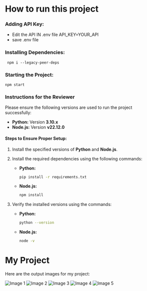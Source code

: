 # How to run this project 


### Adding API Key:

- Edit the API IN .env file API_KEY=YOUR_API
- save .env  file

### Installing Dependencies:

`` npm i --legacy-peer-deps``

### Starting the Project:

``npm start``

### Instructions for the Reviewer

Please ensure the following versions are used to run the project successfully:

- **Python:** Version **3.10.x**  
- **Node.js:** Version **v22.12.0**  

#### Steps to Ensure Proper Setup:
1. Install the specified versions of **Python** and **Node.js**.  
2. Install the required dependencies using the following commands:
   - **Python:**  
     ```bash
     pip install -r requirements.txt
     ```  
   - **Node.js:**  
     ```bash
     npm install
     ```  

3. Verify the installed versions using the commands:  
   - **Python:**  
     ```bash
     python --version
     ```  
   - **Node.js:**  
     ```bash
     node -v
     ```  

# My Project

Here are the output images for my project:

![Image 1](nlp-project/output-image/1.jpg)
![Image 2](nlp-project/output-image/2.jpg)
![Image 3](nlp-project/output-image/3.jpg)
![Image 4](nlp-project/output-image/4.jpg)
![Image 5](nlp-project/output-image/5.jpg)
